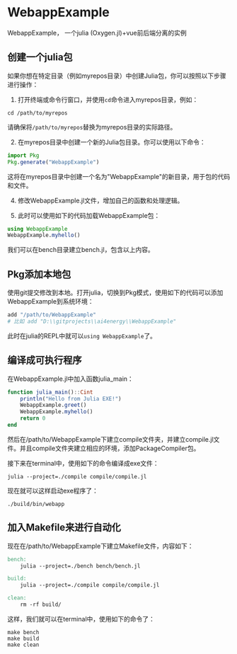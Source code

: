 # WebappExample
WebappExample， 一个julia (Oxygen.jl)+vue前后端分离的实例

## 创建一个julia包

如果你想在特定目录（例如myrepos目录）中创建Julia包，你可以按照以下步骤进行操作：

1. 打开终端或命令行窗口，并使用`cd`命令进入myrepos目录，例如：

```shell
cd /path/to/myrepos
```

请确保将`/path/to/myrepos`替换为myrepos目录的实际路径。

2. 在myrepos目录中创建一个新的Julia包目录。你可以使用以下命令：

```julia
import Pkg
Pkg.generate("WebappExample")
```

这将在myrepos目录中创建一个名为"WebappExample"的新目录，用于包的代码和文件。

4. 修改WebappExample.jl文件，增加自己的函数和处理逻辑。

5. 此时可以使用如下的代码加载WebappExample包：

```julia
using WebappExample
WebappExample.myhello()
```

我们可以在bench目录建立bench.jl，包含以上内容。

## Pkg添加本地包

使用git提交修改到本地。打开julia，切换到Pkg模式，使用如下的代码可以添加WebappExample到系统环境：
```julia
add "/path/to/WebappExample"
# 比如 add "D:\\gitprojects\\ai4energy\\WebappExample"
```

此时在julia的REPL中就可以`using WebappExample`了。

## 编译成可执行程序

在WebappExample.jl中加入函数julia_main：
```julia
function julia_main()::Cint
    println("Hello from Julia EXE!")
    WebappExample.greet()
    WebappExample.myhello()
    return 0
end
```

然后在/path/to/WebappExample下建立compile文件夹，并建立compile.jl文件。并且compile文件夹建立相应的环境，添加PackageCompiler包。

接下来在terminal中，使用如下的命令编译成exe文件：
```shell
julia --project=./compile compile/compile.jl
```

现在就可以这样启动exe程序了：

```shell
./build/bin/webapp
```

## 加入Makefile来进行自动化

现在在/path/to/WebappExample下建立Makefile文件，内容如下：
```Makefile
bench:
	julia --project=./bench bench/bench.jl

build:
	julia --project=./compile compile/compile.jl

clean:
	rm -rf build/
```

这样，我们就可以在terminal中，使用如下的命令了：
```shell
make bench
make build
make clean
```